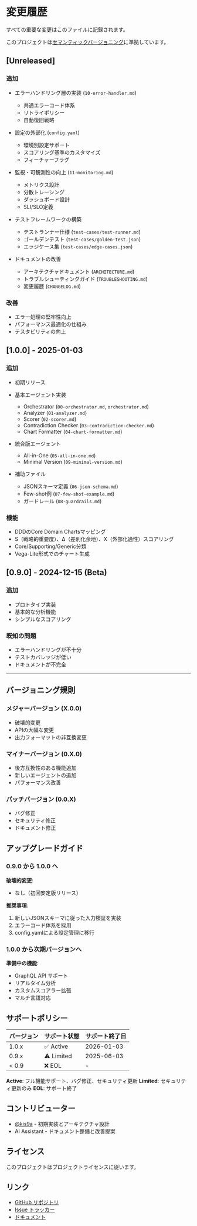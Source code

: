 # 変更履歴

すべての重要な変更はこのファイルに記録されます。

このプロジェクトは[セマンティックバージョニング](https://semver.org/lang/ja/)に準拠しています。

## [Unreleased]

### 追加
- エラーハンドリング層の実装 (`10-error-handler.md`)
  - 共通エラーコード体系
  - リトライポリシー
  - 自動復旧戦略

- 設定の外部化 (`config.yaml`)
  - 環境別設定サポート
  - スコアリング基準のカスタマイズ
  - フィーチャーフラグ

- 監視・可観測性の向上 (`11-monitoring.md`)
  - メトリクス設計
  - 分散トレーシング
  - ダッシュボード設計
  - SLI/SLO定義

- テストフレームワークの構築
  - テストランナー仕様 (`test-cases/test-runner.md`)
  - ゴールデンテスト (`test-cases/golden-test.json`)
  - エッジケース集 (`test-cases/edge-cases.json`)

- ドキュメントの改善
  - アーキテクチャドキュメント (`ARCHITECTURE.md`)
  - トラブルシューティングガイド (`TROUBLESHOOTING.md`)
  - 変更履歴 (`CHANGELOG.md`)

### 改善
- エラー処理の堅牢性向上
- パフォーマンス最適化の仕組み
- テスタビリティの向上

## [1.0.0] - 2025-01-03

### 追加
- 初期リリース
- 基本エージェント実装
  - Orchestrator (`00-orchestrator.md`, `orchestrator.md`)
  - Analyzer (`01-analyzer.md`)
  - Scorer (`02-scorer.md`)
  - Contradiction Checker (`03-contradiction-checker.md`)
  - Chart Formatter (`04-chart-formatter.md`)

- 統合版エージェント
  - All-in-One (`05-all-in-one.md`)
  - Minimal Version (`09-minimal-version.md`)

- 補助ファイル
  - JSONスキーマ定義 (`06-json-schema.md`)
  - Few-shot例 (`07-few-shot-example.md`)
  - ガードレール (`08-guardrails.md`)

### 機能
- DDDのCore Domain Chartsマッピング
- S（戦略的重要度）、Δ（差別化余地）、X（外部化適性）スコアリング
- Core/Supporting/Generic分類
- Vega-Lite形式でのチャート生成

## [0.9.0] - 2024-12-15 (Beta)

### 追加
- プロトタイプ実装
- 基本的な分析機能
- シンプルなスコアリング

### 既知の問題
- エラーハンドリングが不十分
- テストカバレッジが低い
- ドキュメントが不完全

---

## バージョニング規則

### メジャーバージョン (X.0.0)
- 破壊的変更
- APIの大幅な変更
- 出力フォーマットの非互換変更

### マイナーバージョン (0.X.0)
- 後方互換性のある機能追加
- 新しいエージェントの追加
- パフォーマンス改善

### パッチバージョン (0.0.X)
- バグ修正
- セキュリティ修正
- ドキュメント修正

## アップグレードガイド

### 0.9.0 から 1.0.0 へ

**破壊的変更**:
- なし（初回安定版リリース）

**推奨事項**:
1. 新しいJSONスキーマに従った入力検証を実装
2. エラーコード体系を採用
3. config.yamlによる設定管理に移行

### 1.0.0 から次期バージョンへ

**準備中の機能**:
- GraphQL API サポート
- リアルタイム分析
- カスタムスコアラー拡張
- マルチ言語対応

## サポートポリシー

| バージョン | サポート状態 | サポート終了日 |
|-----------|------------|--------------|
| 1.0.x | ✅ Active | 2026-01-03 |
| 0.9.x | ⚠️ Limited | 2025-06-03 |
| < 0.9 | ❌ EOL | - |

**Active**: フル機能サポート、バグ修正、セキュリティ更新
**Limited**: セキュリティ更新のみ
**EOL**: サポート終了

## コントリビューター

- [@kis9a](https://github.com/kis9a) - 初期実装とアーキテクチャ設計
- AI Assistant - ドキュメント整備と改善提案

## ライセンス

このプロジェクトはプロジェクトライセンスに従います。

## リンク

- [GitHub リポジトリ](https://github.com/kis9a/core-domain-charts-agents)
- [Issue トラッカー](https://github.com/kis9a/core-domain-charts-agents/issues)
- [ドキュメント](./README.md)